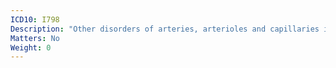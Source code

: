 ```yaml
---
ICD10: I798
Description: "Other disorders of arteries, arterioles and capillaries in diseases classified elsewhere"
Matters: No
Weight: 0
---
```


